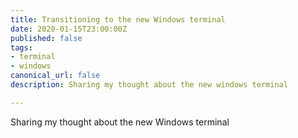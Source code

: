 ```yaml
---
title: Transitioning to the new Windows terminal
date: 2020-01-15T23:00:00Z
published: false
tags:
- terminal
- windows
canonical_url: false
description: Sharing my thought about the new windows terminal

---
```

Sharing my thought about the new Windows terminal